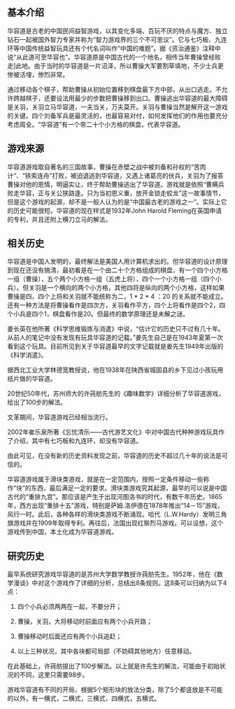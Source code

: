 ## 基本介绍
  华容道是古老的中国民间益智游戏，以其变化多端、百玩不厌的特点与魔方、独立钻石一起被国外智力专家并称为“智力游戏界的三个不可思议”。它与七巧板、九连环等中国传统益智玩具还有个代名词叫作“中国的难题”。据《资治通鉴》注释中说“从此道可至华容也”。华容道原是中国古代的一个地名，相传当年曹操曾经败走]此地。由于当时的华容道是一片沼泽，所以曹操大军要割草填地，不少士兵更惨被活埋，惨烈非常。

  通过移动各个棋子，帮助曹操从初始位置移到棋盘最下方中部，从出口逃走。不允许跨越棋子，还要设法用最少的步数把曹操移到出口。曹操逃出华容道的最大障碍是关羽，关羽立马华容道，一夫当关，万夫莫开。关羽与曹操当然是解开这一游戏的关键。四个刘备军兵是最灵活的，也最容易对付，如何发挥他们的作用也要充分考虑周全。“华容道”有一个带二十个小方格的棋盘，代表华容道。

## 游戏来源

  华容道游戏取自著名的三国故事，曹操在赤壁之战中被刘备和孙权的“苦肉计”、“铁索连舟”打败，被迫退逃到华容道，又遇上诸葛亮的伏兵，关羽为了报答曹操对他的恩情，明逼实让，终于帮助曹操逃出了华容道。游戏就是依照“曹瞒兵败走华容，正与关公狭路逢。只为当初恩义重，放开金锁走蛟龙”这一故事情节，但是这个游戏的起源，却不是一般人认为的是“中国最古老的游戏之一”。实际上它的历史可能很短。华容道的现在样式是1932年John Harold Fleming在英国申请的专利，并且还附上横刀立马的解法。

## 相关历史

  华容道是中国人发明的，最终解法是美国人用计算机求出的。但华容道的设计原理到现在还没有搞清，最初看是在一个由二十个方格组成的棋盘，有一个四个小方格一组（曹操），五个两个小方格一组（五虎上将），四个一个小方格一组（四个小兵）。但关羽是一个横向的两个小方格，其他四将是纵向的两个小方格，这样如果曹操是四，四个上将和关羽就不能统称为二，1 \* 2 \* 4 ：20 的关系就不能成立。还有一种方法是将曹操看作是四次方，关羽看作平方，四个上将看作是四个2，四个小兵是四个1，棋盘看作是20。但最终的数学原理还是未解之谜。

  姜长英在他所著《科学思维锻炼与消遣》中说，“估计它的历史只不过有几十年。从前人的笔记中没有发现有玩具华容道的记载。”姜先生自己是在1943年夏第一次看到这个玩具。目前所见到关于华容道最早的文字记载就是姜先生1949年出版的《科学消遣》。

  据西北工业大学林德宽教授说，他在1938年在陕西省城固县的乡下见过小孩玩用纸片做的华容道。

  20世纪50年代，苏州师大的许莼舫先生的《趣味数学》详细分析了华容道游戏，给出了100步的解法。

  文革期间，华容道游戏已经相当流行。

  2002年崔乐泉所著《忘忧清乐——古代游艺文化》中对中国古代种种游戏玩具作了介绍，其中有七巧板和九连环，却没有华容道。

  由此可见，在没有新的历史资料发现之前，华容道的历史不超过几十年的说法是可信的。

  华容道游戏属于滑块类游戏，就是在一定范围内，按照一定条件移动一些称作“块”的东西，最后满足一定的要求。滑块类游戏究其起源，最早的可以说是中国古代的“重排九宫”。那应该是产生于出现河图洛书的时代，有数千年历史。1865年，西方出现“重排十五”游戏，特别是萨姆.洛伊德在1878年推出“14－15”游戏，风行一时。此后，各种各样的滑块类游戏不断涌现。哈代（L.W.Hardy）发明三角旗游戏并在1909年取得专利。再往后，法国出现红鬃烈马游戏。可以设想，这个游戏传到中国，本土化成为华容道游戏。

## 研究历史

最早系统研究游戏华容道的是苏州大学数学教授许莼舫先生。1952年，他在《数学漫谈》中对这个游戏作了详细的分析，总结出8条规则。这8条可以归纳为以下4点：

1. 四个小兵必须两两在一起，不要分开；

2. 曹操，关羽，大将移动时前面应有两个小兵开路；

3. 曹操移动时后面还应有两个小兵追赶；

4. 以上三种状况，其中各块都可局部（不妨碍其他地方）任意移动。

  在此基础上，许莼舫提出了100步解法。以上就是许先生的解法，可能由于初始状况的不同，这里只需要98步。

  游戏华容道有不同的开局，根据5个矩形块的放法分类，除了5个都竖放是不可能的以外，有一横式，二横式，三横式，四横式，五横式。
